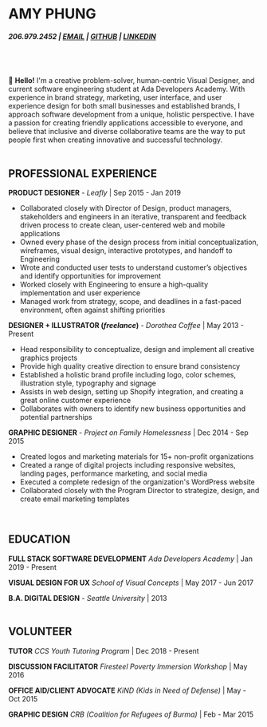 # AMY PHUNG

 <h5>206.979.2452 | <a href="phung.amy85@gmail.com">EMAIL</a>  |  <a href="https://github.com/aphunk">GITHUB</a>  |  <a href="https://www.linkedin.com/in/amy-phungk/">LINKEDIN</a></h5>
<br>
<br>

:wave: **Hello!**
I'm a creative problem-solver, human-centric Visual Designer, and current software engineering student at Ada Developers Academy. With experience in brand strategy, marketing, user interface, and user experience design for both small businesses and established brands, I approach software development from a unique, holistic perspective. I have a passion for creating friendly applications accessible to everyone, and believe that inclusive and diverse collaborative teams are the way to put people first when creating innovative and successful technology.
<br> 
<br>

## PROFESSIONAL EXPERIENCE

**PRODUCT DESIGNER** - *Leafly* | Sep 2015 - Jan 2019
- Collaborated closely with Director of Design, product managers, stakeholders and engineers in an iterative, transparent and feedback driven process to create clean, user-centered web and mobile applications
- Owned every phase of the design process from initial conceptualization, wireframes, visual design, interactive prototypes, and handoff to Engineering
- Wrote and conducted user tests to understand customer’s objectives and identify opportunities for improvement
- Worked closely with Engineering to ensure a high-quality implementation and user experience
- Managed work from strategy, scope, and deadlines in a fast-paced environment, often against shifting priorities

**DESIGNER + ILLUSTRATOR (*freelance*)** - *Dorothea Coffee* | May 2013 - Present
- Head responsibility to conceptualize, design and implement all creative graphics projects
- Provide high quality creative direction to ensure brand consistency
- Established a holistic brand profile including logo, color schemes, illustration style, typography and signage
-	Assists in web design, setting up Shopify integration, and creating a great online customer experience
- Collaborates with owners to identify new business opportunities and potential partnerships

**GRAPHIC DESIGNER** - *Project on Family Homelessness* | Dec 2014 - Sep 2015
- Created logos and marketing materials for 15+ non-profit organizations
- Created a range of digital projects including responsive websites, landing pages, performance marketing, and social media
- Executed a complete redesign of the organization's WordPress website
- Collaborated closely with the Program Director to strategize, design, and create email marketing templates
<br>

## EDUCATION

**FULL STACK SOFTWARE DEVELOPMENT** 
*Ada Developers Academy* | Jan 2019 - Present

**VISUAL DESIGN FOR UX**
*School of Visual Concepts* | May 2017 - Jun 2017

**B.A. DIGITAL DESIGN** -
*Seattle University* | 2013
<br>
<br>

## VOLUNTEER

**TUTOR**
*CCS Youth Tutoring Program* | Dec 2018 - Present<br>

**DISCUSSION FACILITATOR**
*Firesteel Poverty Immersion Workshop* | May 2016<br>

**OFFICE AID/CLIENT ADVOCATE** 
*KiND (Kids in Need of Defense)* | May - Oct 2015<br>

**GRAPHIC DESIGN** 
*CRB (Coalition for Refugees of Burma)* | Feb - Mar 2015


